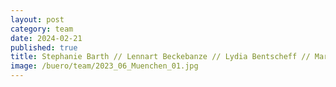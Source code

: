 ```yaml
---
layout: post
category: team
date: 2024-02-21
published: true
title: Stephanie Barth // Lennart Beckebanze // Lydia Bentscheff // Marie Breitsprecher // Mascha Egberts // Michael Filser // Sybille Frederiks // Maria Garcia Barrera // Daniel Gleißenberg // Christopher Hegemann // Christian Hennemann // Astrid Hiljegerdes // Martin Kranich // Sebastian Minne // Milanko Moraske // Karl-Friedrich Müller // Ralf Nägele // Max Reiser // Jürgen Ruf // Karola Schaefermeier // Claudia Schmidt // Max Schneider // Valderi Ventura da Silva Segundo // Adrian Tanasescu // Ulrike Vogel // Verena Wiederholt // Karin Willke // Nancy Zimmermann // Sara Zimon
image: /buero/team/2023_06_Muenchen_01.jpg
---
```

